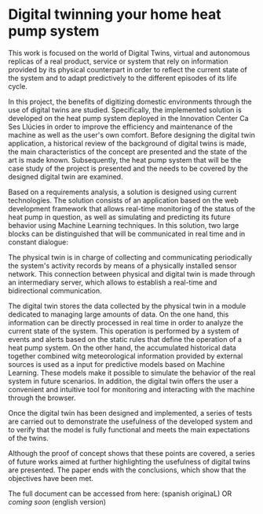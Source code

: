 # Digital twinning your home heat pump system

This work is focused on the world of Digital Twins, virtual and autonomous replicas of a real product, service or system that rely on information provided by its physical counterpart in order to reflect the current state of the system and to adapt predictively to the different episodes of its life cycle.

In this project, the benefits of digitizing domestic environments through the use of digital twins are studied. Specifically, the implemented solution is developed on the heat pump system deployed in the Innovation Center Ca Ses Llúcies in order to improve the efficiency and maintenance of the machine as well as the user's own comfort.
Before designing the digital twin application, a historical review of the background of digital twins is made, the main characteristics of the concept are presented and the state of the art is made known. Subsequently, the heat pump system that will be the case study of the project is presented and the needs to be covered by the designed digital twin are examined.

Based on a requirements analysis, a solution is designed using current technologies. The solution consists of an application based on the web development framework that allows real-time monitoring of the status of the heat pump in question, as well as simulating and predicting its future behavior using Machine Learning techniques. In this solution, two large blocks can be distinguished that will be communicated in real time and in constant dialogue:

The physical twin is in charge of collecting and communicating periodically the system's activity records by means of a physically installed sensor network. This connection between physical and digital twin is made through an intermediary server, which allows to establish a real-time and bidirectional communication.

The digital twin stores the data collected by the physical twin in a module dedicated to managing large amounts of data. On the one hand, this information can be directly processed in real time in order to analyze the current state of the system. This operation is performed by a system of events and alerts based on the static rules that define the operation of a heat pump system. On the other hand, the accumulated historical data together combined witg meteorological information provided by external sources is used as a input for predictive models based on Machine Learning. These models make it possible to simulate the behavior of the real system in future scenarios. In addition, the digital twin offers the user a convenient and intuitive tool for monitoring and interacting with the machine through the browser.

Once the digital twin has been designed and implemented, a series of tests are carried out to demonstrate the usefulness of the developed system and to verify that the model is fully functional and meets the main expectations of the twins.

Although the proof of concept shows that these points are covered, a series of future works aimed at further highlighting the usefulness of digital twins are presented. The paper ends with the conclusions, which show that the objectives have been met.

The full document can be accessed from here: (spanish originaL) OR *coming soon* (english version)
